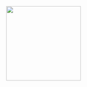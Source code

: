 <a href="https://open.spotify.com/album/2QqocFdpBkxOBLcIRo6UuJ">
  <img src="https://github.com/user-attachments/assets/f632431a-c627-48a6-a6e6-a79cb4f4c693" width="200" height="200">
</a>
